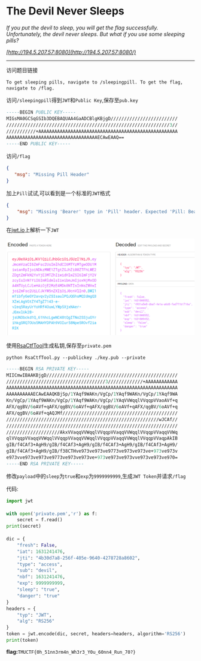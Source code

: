 # The Devil Never Sleeps

*If you put the devil to sleep, you will get the flag successfully. Unfortunately, the devil never sleeps. But what if you use some sleeping pills?*

*[http://194.5.207.57:8080](http://194.5.207.57:8080/)*

---

访问题目链接
```
To get sleeping pills, navigate to /sleepingpill. To get the flag, navigate to /flag.
```

访问`/sleepingpill`得到`JWT`和`Public Key`,保存至`pub.key`

```ASN.1
-----BEGIN PUBLIC KEY-----
MIGsMA0GCSqGSIb3DQEBAQUAA4GaADCBlgKBjgD/////////////////////////
/////////////////////////////////////////////////////////////3//
///////////+AAAAAAAAAAAAAAAAAAAAAAAAAAAAAAAAAAAAAAAAAAAAAAAAAAAA
AAAAAAAAAAAAAAAAAAAAAAAAAAAAAAAAAAECAwEAAQ==
-----END PUBLIC KEY-----
```

访问`/flag`

```json
{
   "msg": "Missing Pill Header"
}
```

加上`Pill`试试,可以看到是一个标准的`JWT`格式

```json
{
    "msg": "Missing 'Bearer' type in 'Pill' header. Expected 'Pill: Bearer <JWT>'"
}
```

在[jwt.io](https://jwt.io/)上解析一下`JWT`

![jwt](CTF/TMUCTF2021/Web/assets/jwt-decoded.jpg)

使用[RsaCtfTool](https://github.com/Ganapati/RsaCtfTool)生成私钥,保存至`private.pem`

```shell
python RsaCtfTool.py --publickey ./key.pub --private
```

```ASN.1
-----BEGIN RSA PRIVATE KEY-----
MIICmwIBAAKBjgD/////////////////////////////////////////////////
/////////////////////////////////////3/////////////+AAAAAAAAAAAA
AAAAAAAAAAAAAAAAAAAAAAAAAAAAAAAAAAAAAAAAAAAAAAAAAAAAAAAAAAAAAAAA
AAAAAAAAAAECAwEAAQKBjSp/1YAqf9WAKn/VgCp/1YAqf9WAKn/VgCp/1YAqf9WA
Kn/VgCp/1YAqf9WAKn/VgCp/1YAqf9WAKn/VgCp/1YAqVVWqqlVVqqpVVaoAVf+q
AFX/qgBV/6oAVf+qAFX/qgBV/6oAVf+qAFX/qgBV/6oAVf+qAFX/qgBV/6oAVf+q
AFX/qgBV/6oAVf+qAQJMf///////////////////////////////////////////
/////////////////////////////////////////////////////////wJCAf//
////////////////////////////////////////////////////////////////
////////////////////AkxVVaqqVVWqqlVVqqpVVaqqVVWqqlVVqqpVVaqqVVWq
qlVVqqpVVaqqVVWqqlVVqqpVVaqqVVWqqlVVqqpVVaqqVVWqqlVVqqpVVaqpAkIB
gIB/f4CAf3+AgH9/gIB/f4CAf3+AgH9/gIB/f4CAf3+AgH9/gIB/f4CAf3+AgH9/
gIB/f4CAf3+AgH9/gIB/f38CTHve973ve973ve9773ve973ve973ve+973ve973v
e973vve973ve973ve9773ve973ve973ve+973ve973ve973vve973ve973ve970=
-----END RSA PRIVATE KEY-----
```

修改`payload`中的`sleep`为`true`和`exp`为`9999999999`,生成`JWT Token`并请求`/flag`

代码:

```Python
import jwt

with open('private.pem','r') as f:
    secret = f.read()
print(secret)

dic = {
    "fresh": False,
    "iat": 1631241476,
    "jti": "4b30d7a8-256f-405e-9640-4278728a8602",
    "type": "access",
    "sub": "devil",
    "nbf": 1631241476,
    "exp": 9999999999,
    "sleep": "true",
    "danger": "true"
}
headers = {
    "typ": "JWT",
    "alg": "RS256"
}
token = jwt.encode(dic, secret, headers=headers, algorithm='RS256')
print(token)
```

**flag:**`TMUCTF{0h_51nn3rm4n_Wh3r3_Y0u_60nn4_Run_70?}`
